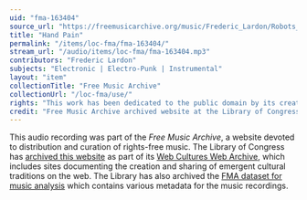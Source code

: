 ```yaml
---
uid: "fma-163404"
source_url: "https://freemusicarchive.org/music/Frederic_Lardon/Robots_Feelings/Frederic_Lardon_-_Robots_Feelings_-_01_Hand_Pain"
title: "Hand Pain"
permalink: "/items/loc-fma/fma-163404/"
stream_url: "/audio/items/loc-fma/fma-163404.mp3"
contributors: "Frederic Lardon"
subjects: "Electronic | Electro-Punk | Instrumental"
layout: "item"
collectionTitle: "Free Music Archive"
collectionUrl: "/loc-fma/use/"
rights: "This work has been dedicated to the public domain by its creator, thus is free to use and reuse without restriction. You can copy, modify, distribute and perform the work, even for commercial purposes, all without asking permission. Attribution is recommended but not required."
credit: "Free Music Archive archived website at the Library of Congress, Web Archives Division."
---
```


This audio recording was part of the _Free Music Archive_, a website devoted to distribution and curation of rights-free music. The Library of Congress has [archived this website](https://www.loc.gov/item/lcwaN0026492/) as part of its [Web Cultures Web Archive](https://www.loc.gov/collections/web-cultures-web-archive/about-this-collection/), which includes sites documenting the creation and sharing of emergent cultural traditions on the web. The Library has also archived the [FMA dataset for music analysis](https://catalog.loc.gov/vwebv/search?searchCode=LCCN&searchArg=2018655052&searchType=1&permalink=y) which contains various metadata for the music recordings.